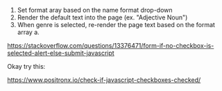 1. Set format aray based on the name format drop-down
2. Render the default text into the page (ex. "Adjective Noun")
3. When genre is selected, re-render the page text based on the format array
   a.

https://stackoverflow.com/questions/13376471/form-if-no-checkbox-is-selected-alert-else-submit-javascript

Okay try this:

https://www.positronx.io/check-if-javascript-checkboxes-checked/
